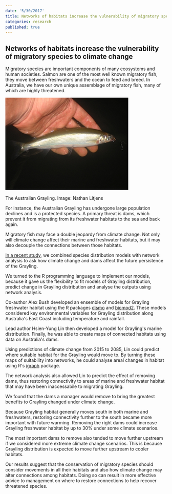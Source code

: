 ```yaml
---
date: '5/30/2017'
title: Networks of habitats increase the vulnerability of migratory species  to climate change
categories: research
published: true
---
```


## Networks of habitats increase the vulnerability of migratory species  to climate change

Migratory species are important components of many ecosystems and human societies. Salmon are one of the most well known migratory fish, they move between freshwaters and the ocean to feed and breed. In Australia, we have our own unique assemblage of migratory fish, many of which are highly threatened.

<div class = "image_caption">
<img src ="Australian_grayling.jpeg" alt="" class="image_float"/>
<p> The Australian Grayling. Image: Nathan Litjens</p>
</div>


For instance, the Australian Grayling has undergone large population declines and is a protected species. A primary threat is dams, which prevent it from migrating from its freshwater habitats to the sea and back again.

Migratory fish may face a double jeopardy from climate change. Not only will climate change affect their marine and freshwater habitats, but it may also decouple the connections between those habitats.

[In a recent study](http://onlinelibrary.wiley.com/doi/10.1111/ddi.12570/full), we combined species distribution models with network analysis to ask how climate change and dams affect the future persistence of the Grayling.

We turned to the R programming language to implement our models, because it gave us the flexibility to fit models of Grayling distribution, predict change in Grayling distribution and analyse the outputs using network analysis.

Co-author Alex Bush developed an ensemble of models for Grayling freshwater habitat using the R packages [dismo](https://cran.r-project.org/web/packages/dismo/index.html) and [biomod2](https://cran.r-project.org/web/packages/biomod2/index.html).  These models considered key environmental variables for Grayling distribution along Australia's East Coast including temperature and rainfall.

Lead author Hsien-Yung Lin then developed a model for Grayling's marine distribution. Finally, he was able to create maps of connected habitats using data on Australia's dams.

Using predictions of climate change from 2015 to 2085, Lin could predict where suitable habitat for the Grayling would move to. By turning these maps of suitability into networks, he could analyse areal changes in habitat using R's [igraph](https://cran.r-project.org/web/packages/igraph/index.html) package.

The network analysis also allowed Lin to predict the effect of removing dams, thus restoring connectivity to areas of marine and freshwater habitat that may have been inaccessabile to migrating Grayling.

We found that the dams a manager would remove to bring the greatest benefits to Grayling changed under climate change.

Because Grayling habitat generally moves south in both marine and freshwaters, restoring connectivity further to the south became more important with future warming.  Removing the right dams could increase Grayling freshwater habitat by up to 30% under some climate scenarios.

The most important dams to remove also tended to move further upstream if we considered more extreme climate change scenarios. This is because Grayling distribution is expected to move further upstream to cooler habitats.

Our results suggest that the conservation of migratory species should consider movements in all their habitats and also how climate change may alter connections among habitats. Doing so can result in more effective advice to management on where to restore connections to help recover threatened species.
